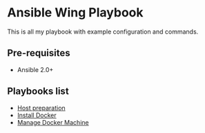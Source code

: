Ansible Wing Playbook
===========================================================================

This is all my playbook with example configuration and commands.

Pre-requisites
---------------------------------------------------------------------------

- Ansible 2.0+

Playbooks list
---------------------------------------------------------------------------

- [Host preparation](docs/host_preparation.md)
- [Install Docker](docs/install_docker.md)
- [Manage Docker Machine](docs/docker_machine.md)
